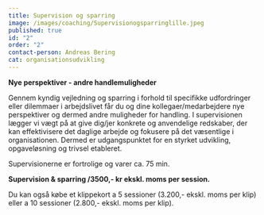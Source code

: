 ```yaml
---
title: Supervision og sparring
image: /images/coaching/Supervisionogsparringlille.jpeg
published: true
id: "2"
order: "2"
contact-person: Andreas Bering
cat: organisationsudvikling
---
```


**Nye perspektiver - andre handlemuligheder**

Gennem kyndig vejledning og sparring i forhold til specifikke udfordringer eller dilemmaer i arbejdslivet får du og dine kollegaer/medarbejdere nye perspektiver og dermed andre muligheder for handling. I supervisionen lægger vi vægt på at give dig/jer konkrete og anvendelige redskaber, der kan effektivisere det daglige arbejde og fokusere på det væsentlige i organisationen. Dermed er udgangspunktet for en styrket udvikling, opgaveløsning og trivsel etableret.  

Supervisionerne er fortrolige og varer ca. 75 min. 

**Supervision & sparring /3500,- kr ekskl. moms per session.** 

Du kan også købe et klippekort a 5 sessioner (3.200,- ekskl. moms per klip) eller a 10 sessioner (2.800,- ekskl. moms per klip).
